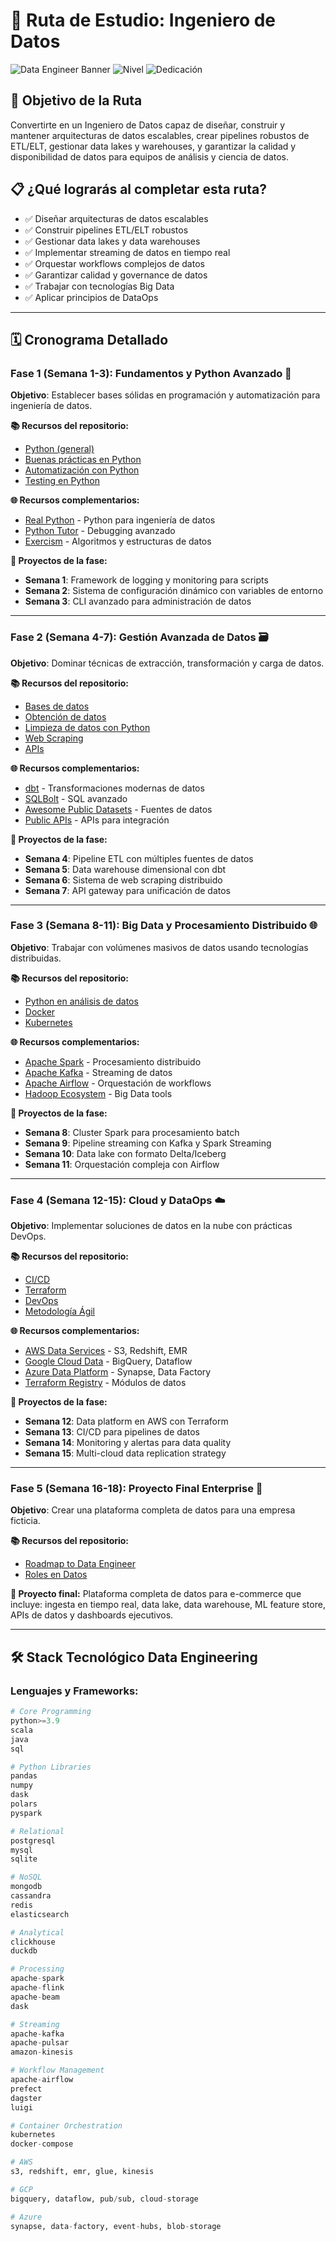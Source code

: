 # 🔧 Ruta de Estudio: Ingeniero de Datos

![Data Engineer Banner](https://img.shields.io/badge/Duración-14--18%20semanas-blue) ![Nivel](https://img.shields.io/badge/Nivel-Intermedio%20a%20Avanzado-red) ![Dedicación](https://img.shields.io/badge/Dedicación-15--20h%2Fsemana-orange)

## 🎯 Objetivo de la Ruta

Convertirte en un Ingeniero de Datos capaz de diseñar, construir y mantener arquitecturas de datos escalables, crear pipelines robustos de ETL/ELT, gestionar data lakes y warehouses, y garantizar la calidad y disponibilidad de datos para equipos de análisis y ciencia de datos.

## 📋 ¿Qué lograrás al completar esta ruta?

- ✅ Diseñar arquitecturas de datos escalables
- ✅ Construir pipelines ETL/ELT robustos
- ✅ Gestionar data lakes y data warehouses
- ✅ Implementar streaming de datos en tiempo real
- ✅ Orquestar workflows complejos de datos
- ✅ Garantizar calidad y governance de datos
- ✅ Trabajar con tecnologías Big Data
- ✅ Aplicar principios de DataOps

---

## 🗓️ Cronograma Detallado

### **Fase 1 (Semana 1-3): Fundamentos y Python Avanzado** 🐍

**Objetivo**: Establecer bases sólidas en programación y automatización para ingeniería de datos.

**📚 Recursos del repositorio:**
- [Python (general)](../1_Fundamentos/Python.pdf)
- [Buenas prácticas en Python](../1_Fundamentos/Buenas_practicas_Python.pdf)
- [Automatización con Python](../1_Fundamentos/Automatizacion_Python.pdf)
- [Testing en Python](../1_Fundamentos/Testing_en_Python.pdf)

**🌐 Recursos complementarios:**
- [Real Python](https://realpython.com) - Python para ingeniería de datos
- [Python Tutor](https://pythontutor.com/) - Debugging avanzado
- [Exercism](https://exercism.org/) - Algoritmos y estructuras de datos

**🎯 Proyectos de la fase:**
- **Semana 1**: Framework de logging y monitoring para scripts
- **Semana 2**: Sistema de configuración dinámico con variables de entorno
- **Semana 3**: CLI avanzado para administración de datos

---

### **Fase 2 (Semana 4-7): Gestión Avanzada de Datos** 🗃️

**Objetivo**: Dominar técnicas de extracción, transformación y carga de datos.

**📚 Recursos del repositorio:**
- [Bases de datos](../2_Gestion_Datos/Bases_de_datos.pdf)
- [Obtención de datos](../2_Gestion_Datos/Obtencion_datos.pdf)
- [Limpieza de datos con Python](../2_Gestion_Datos/Limpieza_datos_Python.pdf)
- [Web Scraping](../2_Gestion_Datos/Web_Scraping.pdf)
- [APIs](../2_Gestion_Datos/APIs.pdf)

**🌐 Recursos complementarios:**
- [dbt](https://www.getdbt.com/) - Transformaciones modernas de datos
- [SQLBolt](https://sqlbolt.com/) - SQL avanzado
- [Awesome Public Datasets](https://github.com/awesomedata/awesome-public-datasets) - Fuentes de datos
- [Public APIs](https://github.com/public-apis/public-apis) - APIs para integración

**🎯 Proyectos de la fase:**
- **Semana 4**: Pipeline ETL con múltiples fuentes de datos
- **Semana 5**: Data warehouse dimensional con dbt
- **Semana 6**: Sistema de web scraping distribuido
- **Semana 7**: API gateway para unificación de datos

---

### **Fase 3 (Semana 8-11): Big Data y Procesamiento Distribuido** 🌐

**Objetivo**: Trabajar con volúmenes masivos de datos usando tecnologías distribuidas.

**📚 Recursos del repositorio:**
- [Python en análisis de datos](../3_Analisis_Visualizacion/Python_Analisis_Datos.pdf)
- [Docker](../6_Desarrollo/Docker.pdf)
- [Kubernetes](../6_Desarrollo/Kubernetes.pdf)

**🌐 Recursos complementarios:**
- [Apache Spark](https://spark.apache.org/) - Procesamiento distribuido
- [Apache Kafka](https://kafka.apache.org/) - Streaming de datos
- [Apache Airflow](https://airflow.apache.org/) - Orquestación de workflows
- [Hadoop Ecosystem](https://hadoop.apache.org/) - Big Data tools

**🎯 Proyectos de la fase:**
- **Semana 8**: Cluster Spark para procesamiento batch
- **Semana 9**: Pipeline streaming con Kafka y Spark Streaming
- **Semana 10**: Data lake con formato Delta/Iceberg
- **Semana 11**: Orquestación compleja con Airflow

---

### **Fase 4 (Semana 12-15): Cloud y DataOps** ☁️

**Objetivo**: Implementar soluciones de datos en la nube con prácticas DevOps.

**📚 Recursos del repositorio:**
- [CI/CD](../6_Desarrollo/CICD.pdf)
- [Terraform](../6_Desarrollo/Terraform.pdf)
- [DevOps](../6_Desarrollo/DevOps.pdf)
- [Metodología Ágil](../7_Carrera/Metodologia_Agil.pdf)

**🌐 Recursos complementarios:**
- [AWS Data Services](https://aws.amazon.com/big-data/) - S3, Redshift, EMR
- [Google Cloud Data](https://cloud.google.com/products/data-analytics) - BigQuery, Dataflow
- [Azure Data Platform](https://azure.microsoft.com/en-us/products/category/analytics) - Synapse, Data Factory
- [Terraform Registry](https://registry.terraform.io/) - Módulos de datos

**🎯 Proyectos de la fase:**
- **Semana 12**: Data platform en AWS con Terraform
- **Semana 13**: CI/CD para pipelines de datos
- **Semana 14**: Monitoring y alertas para data quality
- **Semana 15**: Multi-cloud data replication strategy

---

### **Fase 5 (Semana 16-18): Proyecto Final Enterprise** 🏢

**Objetivo**: Crear una plataforma completa de datos para una empresa ficticia.

**📚 Recursos del repositorio:**
- [Roadmap to Data Engineer](../5_Roadmaps/Roadmap_Data_Engineer.pdf)
- [Roles en Datos](../7_Carrera/Roles_en_Datos.pdf)

**🎯 Proyecto final:**
Plataforma completa de datos para e-commerce que incluye: ingesta en tiempo real, data lake, data warehouse, ML feature store, APIs de datos y dashboards ejecutivos.

---

## 🛠️ Stack Tecnológico Data Engineering

### Lenguajes y Frameworks:
```python
# Core Programming
python>=3.9
scala
java
sql

# Python Libraries
pandas
numpy
dask
polars
pyspark

# Relational
postgresql
mysql
sqlite

# NoSQL
mongodb
cassandra
redis
elasticsearch

# Analytical
clickhouse
duckdb

# Processing
apache-spark
apache-flink
apache-beam
dask

# Streaming
apache-kafka
apache-pulsar
amazon-kinesis

# Workflow Management
apache-airflow
prefect
dagster
luigi

# Container Orchestration
kubernetes
docker-compose

# AWS
s3, redshift, emr, glue, kinesis

# GCP
bigquery, dataflow, pub/sub, cloud-storage

# Azure
synapse, data-factory, event-hubs, blob-storage